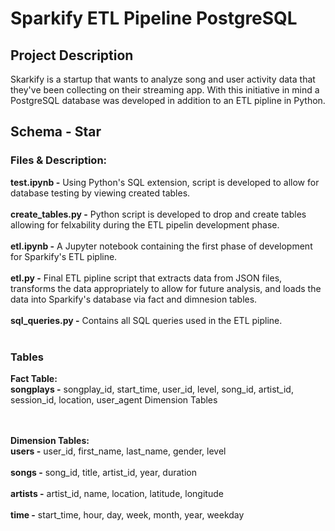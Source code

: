 # Sparkify ETL Pipeline PostgreSQL

## Project Description

Skarkify is a startup that wants to analyze song and user activity data that they've been collecting on their streaming app. With this initiative in mind a PostgreSQL database was developed in addition to an ETL pipline in Python. 

## Schema - Star

### Files & Description:

**test.ipynb -**  Using Python's SQL extension, script is developed to allow for database testing by viewing created tables.<br><br>
**create_tables.py -**  Python script is developed to drop and create tables allowing for felxability during the ETL pipelin development phase. <br><br>
**etl.ipynb -** A Jupyter notebook containing the first phase of development for Sparkify's ETL pipline.<br><br>
**etl.py -** Final ETL pipline script that extracts data from JSON files, transforms the data appropriately to allow for future analysis, and loads the data into Sparkify's database via fact and dimnesion tables.<br><br>
**sql_queries.py -** Contains all SQL queries used in the ETL pipline.<br><br>

### Tables

**Fact Table:**<br>
**songplays -** songplay_id, start_time, user_id, level, song_id, artist_id, session_id, location, user_agent
Dimension Tables<br><br><br>

**Dimension Tables:**<br>
**users -** user_id, first_name, last_name, gender, level<br><br>
**songs -** song_id, title, artist_id, year, duration<br><br>
**artists -** artist_id, name, location, latitude, longitude<br><br>
**time -** start_time, hour, day, week, month, year, weekday<br><br>

